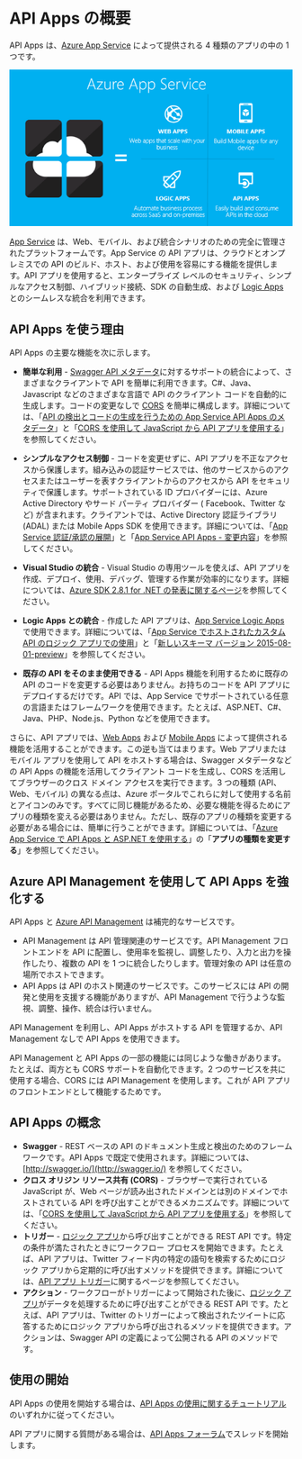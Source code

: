 <properties 
	pageTitle="API Apps の概要 | Microsoft Azure" 
	description="Azure App Service が RESTful API を開発、発行、ホストするために最適なプラットフォームである理由について説明します。" 
	services="app-service\api" 
	documentationCenter=".net" 
	authors="tdykstra" 
	manager="wpickett" 
	editor=""/>

<tags 
	ms.service="app-service-api" 
	ms.workload="web" 
	ms.tgt_pltfrm="na" 
	ms.devlang="na" 
	ms.topic="article" 
	ms.date="03/31/2016" 
	ms.author="tdykstra"/>

# API Apps の概要

API Apps は、[Azure App Service](../app-service/app-service-value-prop-what-is.md) によって提供される 4 種類のアプリの中の 1 つです。

![Azure App Service でのアプリの種類](./media/app-service-api-apps-why-best-platform/appservicesuite.png)

[App Service](../app-service/app-service-value-prop-what-is.md) は、Web、モバイル、および統合シナリオのための完全に管理されたプラットフォームです。App Service の API アプリは、クラウドとオンプレミスでの API のビルド、ホスト、および使用を容易にする機能を提供します。API アプリを使用すると、エンタープライズ レベルのセキュリティ、シンプルなアクセス制御、ハイブリッド接続、SDK の自動生成、および [Logic Apps](../app-service-logic/app-service-logic-what-are-logic-apps.md) とのシームレスな統合を利用できます。

## API Apps を使う理由

API Apps の主要な機能を次に示します。

- **簡単な利用** - [Swagger API メタデータ](#concepts)に対するサポートの統合によって、さまざまなクライアントで API を簡単に利用できます。C#、Java、Javascript などのさまざまな言語で API のクライアント コードを自動的に生成します。コードの変更なしで [CORS](#concepts) を簡単に構成します。詳細については、「[API の検出とコードの生成を行うための App Service API Apps のメタデータ](app-service-api-metadata.md)」と「[CORS を使用して JavaScript から API アプリを使用する](app-service-api-cors-consume-javascript.md)」を参照してください。 

- **シンプルなアクセス制御** - コードを変更せずに、API アプリを不正なアクセスから保護します。組み込みの認証サービスでは、他のサービスからのアクセスまたはユーザーを表すクライアントからのアクセスから API をセキュリティで保護します。サポートされている ID プロバイダーには、Azure Active Directory やサード パーティ プロバイダー ( Facebook、Twitter など) が含まれます。クライアントでは、Active Directory 認証ライブラリ (ADAL) または Mobile Apps SDK を使用できます。詳細については、「[App Service 認証/承認の展開](/blog/announcing-app-service-authentication-authorization/)」と「[App Service API Apps - 変更内容](app-service-api-whats-changed.md)」を参照してください。

- **Visual Studio の統合** - Visual Studio の専用ツールを使えば、API アプリを作成、デプロイ、使用、デバッグ、管理する作業が効率的になります。詳細については、[Azure SDK 2.8.1 for .NET の発表に関するページ](/blog/announcing-azure-sdk-2-8-1-for-net/)を参照してください。

- **Logic Apps との統合** - 作成した API アプリは、[App Service Logic Apps](../app-service-logic/app-service-logic-what-are-logic-apps.md) で使用できます。詳細については、「[App Service でホストされたカスタム API のロジック アプリでの使用](../app-service-logic/app-service-logic-custom-hosted-api.md)」と「[新しいスキーマ バージョン 2015-08-01-preview](../app-service-logic/app-service-logic-schema-2015-08-01.md)」を参照してください。

- **既存の API をそのまま使用できる** - API Apps 機能を利用するために既存の API のコードを変更する必要はありません。お持ちのコードを API アプリにデプロイするだけです。API では、App Service でサポートされている任意の言語またはフレームワークを使用できます。たとえば、ASP.NET、C#、Java、PHP、Node.js、Python などを使用できます。

さらに、API アプリでは、[Web Apps](../app-service-web/app-service-web-overview.md) および [Mobile Apps](../app-service-mobile/app-service-mobile-value-prop.md) によって提供される機能を活用することができます。この逆も当てはまります。Web アプリまたはモバイル アプリを使用して API をホストする場合は、Swagger メタデータなどの API Apps の機能を活用してクライアント コードを生成し、CORS を活用してブラウザーのクロス ドメイン アクセスを実行できます。3 つの種類 (API、Web、モバイル) の異なる点は、Azure ポータルでこれらに対して使用する名前とアイコンのみです。すべてに同じ機能があるため、必要な機能を得るためにアプリの種類を変える必要はありません。ただし、既存のアプリの種類を変更する必要がある場合には、簡単に行うことができます。詳細については、「[Azure App Service で API Apps と ASP.NET を使用する](app-service-api-dotnet-get-started.md#optional-changing-an-app-type)」の「**アプリの種類を変更する**」を参照してください。

## Azure API Management を使用して API Apps を強化する 

API Apps と [Azure API Management](../api-management/api-management-key-concepts.md) は補完的なサービスです。

* API Management は API 管理関連のサービスです。API Management フロントエンドを API に配置し、使用率を監視し、調整したり、入力と出力を操作したり、複数の API を 1 つに統合したりします。管理対象の API は任意の場所でホストできます。
* API Apps は API のホスト関連のサービスです。このサービスには API の開発と使用を支援する機能がありますが、API Management で行うような監視、調整、操作、統合は行いません。 

API Management を利用し、API Apps がホストする API を管理するか、API Management なしで API Apps を使用できます。

API Management と API Apps の一部の機能には同じような働きがあります。たとえば、両方とも CORS サポートを自動化できます。2 つのサービスを共に使用する場合、CORS には API Management を使用します。これが API アプリのフロントエンドとして機能するためです。

## <a id="concepts"></a> API Apps の概念

- **Swagger** - REST ベースの API のドキュメント生成と検出のためのフレームワークです。API Apps で既定で使用されます。詳細については、[http://swagger.io/](http://swagger.io/) を参照してください。
- **クロス オリジン リソース共有 (CORS)** - ブラウザーで実行されている JavaScript が、Web ページが読み出されたドメインとは別のドメインでホストされている API を呼び出すことができるメカニズムです。詳細については、「[CORS を使用して JavaScript から API アプリを使用する](app-service-api-cors-consume-javascript.md)」を参照してください。 
- **トリガー** - [ロジック アプリ](../app-service-logic/app-service-logic-what-are-logic-apps.md)から呼び出すことができる REST API です。特定の条件が満たされたときにワークフロー プロセスを開始できます。たとえば、API アプリは、Twitter フィード内の特定の語句を検索するためにロジック アプリから定期的に呼び出すメソッドを提供できます。詳細については、[API アプリ トリガー](app-service-api-dotnet-triggers.md)に関するページを参照してください。
- **アクション** - ワークフローがトリガーによって開始された後に、[ロジック アプリ](../app-service-logic/app-service-logic-what-are-logic-apps.md)がデータを処理するために呼び出すことができる REST API です。たとえば、API アプリは、Twitter のトリガーによって検出されたツイートに応答するためにロジック アプリから呼び出されるメソッドを提供できます。アクションは、Swagger API の定義によって公開される API のメソッドです。

## 使用の開始

API Apps の使用を開始する場合は、[API Apps の使用に関するチュートリアル](app-service-api-dotnet-get-started.md)のいずれかに従ってください。

API アプリに関する質問がある場合は、[API Apps フォーラム](https://social.msdn.microsoft.com/Forums/ja-JP/home?forum=AzureAPIApps)でスレッドを開始します。

<!---HONumber=AcomDC_0406_2016-->